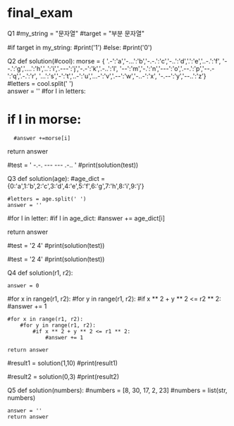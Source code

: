 # final_exam

Q1
#my_string = "문자열"
#target = "부분 문자열"

#if target in my_string:
    #print('1')
#else:
    #print('0')

Q2
def solution(#cool):
    morse = { 
    '.-':'a','-...':'b','-.-.':'c','-..':'d','.':'e','..-.':'f',
    '--.':'g','....':'h','..':'i','.---':'j','-.-':'k','.-..':'l',
    '--':'m','-.':'n','---':'o','.--.':'p','--.-':'q','.-.':'r',
    '...':'s','-':'t','..-':'u','...-':'v','.--':'w','-..-':'x',
    '-.--':'y','--..':'z'}
#letters = cool.split(' ')    
answer = ''
#for I in letters:
   # if I in morse:
      #answer +=morse[i]
return answer

#test = ' -.-. --- --- .-.. '
#print(solution(test))

Q3
def solution(age):
    #age_dict = {0:'a',1:'b',2:'c',3:'d',4:'e',5:'f',6:'g',7:'h',8:'i',9:'j'}
   
    #letters = age.split(' ')
    answer = ''
   #for I in letter:
       #if I in age_dict:
	    #answer += age_dict[i]

return answer

#test = '2 4'
#print(solution(test))

#test = '2 4'
#print(solution(test))


Q4
def solution(r1, r2):

    answer = 0
    
   #for x in range(r1, r2):
       #for y in range(r1, r2):
            #if x ** 2 + y ** 2 <= r2 ** 2:
                #answer += 1

    #for x in range(r1, r2):
        #for y in range(r1, r2):
            #if x ** 2 + y ** 2 <= r1 ** 2:
                #answer += 1

    return answer

#result1 = solution(1,10)
#print(result1)

#result2 = solution(0,3)
#print(result2)


Q5
def solution(numbers):
 #numbers = [8, 30, 17, 2, 23]
 #numbers = list(str, numbers)
    
    answer = ''
    return answer
